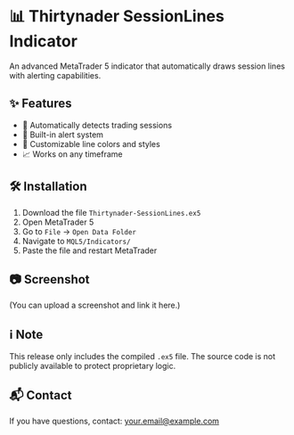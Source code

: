 # 📊 Thirtynader SessionLines Indicator

An advanced MetaTrader 5 indicator that automatically draws session lines with alerting capabilities.

## ✨ Features

- 📌 Automatically detects trading sessions
- 🔔 Built-in alert system
- 🎨 Customizable line colors and styles
- 📈 Works on any timeframe

## 🛠 Installation

1. Download the file `Thirtynader-SessionLines.ex5`
2. Open MetaTrader 5
3. Go to `File` → `Open Data Folder`
4. Navigate to `MQL5/Indicators/`
5. Paste the file and restart MetaTrader

## 📷 Screenshot

(You can upload a screenshot and link it here.)

## ℹ️ Note

This release only includes the compiled `.ex5` file. The source code is not publicly available to protect proprietary logic.

## 📬 Contact

If you have questions, contact: your.email@example.com
